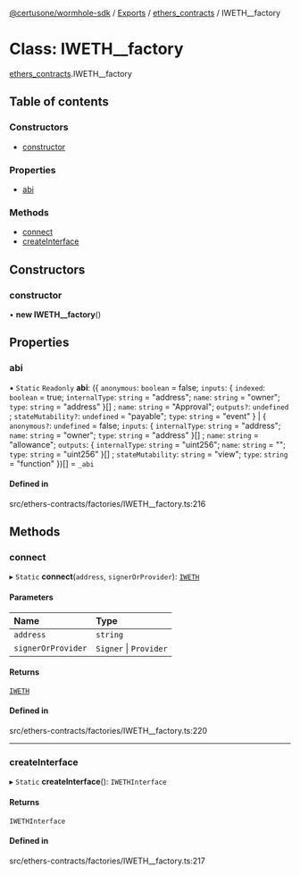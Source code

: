 [@certusone/wormhole-sdk](../README.md) / [Exports](../modules.md) / [ethers\_contracts](../modules/ethers_contracts.md) / IWETH\_\_factory

# Class: IWETH\_\_factory

[ethers_contracts](../modules/ethers_contracts.md).IWETH__factory

## Table of contents

### Constructors

- [constructor](ethers_contracts.IWETH__factory.md#constructor)

### Properties

- [abi](ethers_contracts.IWETH__factory.md#abi)

### Methods

- [connect](ethers_contracts.IWETH__factory.md#connect)
- [createInterface](ethers_contracts.IWETH__factory.md#createinterface)

## Constructors

### constructor

• **new IWETH__factory**()

## Properties

### abi

▪ `Static` `Readonly` **abi**: ({ `anonymous`: `boolean` = false; `inputs`: { `indexed`: `boolean` = true; `internalType`: `string` = "address"; `name`: `string` = "owner"; `type`: `string` = "address" }[] ; `name`: `string` = "Approval"; `outputs?`: `undefined` ; `stateMutability?`: `undefined` = "payable"; `type`: `string` = "event" } \| { `anonymous?`: `undefined` = false; `inputs`: { `internalType`: `string` = "address"; `name`: `string` = "owner"; `type`: `string` = "address" }[] ; `name`: `string` = "allowance"; `outputs`: { `internalType`: `string` = "uint256"; `name`: `string` = ""; `type`: `string` = "uint256" }[] ; `stateMutability`: `string` = "view"; `type`: `string` = "function" })[] = `_abi`

#### Defined in

src/ethers-contracts/factories/IWETH__factory.ts:216

## Methods

### connect

▸ `Static` **connect**(`address`, `signerOrProvider`): [`IWETH`](ethers_contracts.IWETH.md)

#### Parameters

| Name | Type |
| :------ | :------ |
| `address` | `string` |
| `signerOrProvider` | `Signer` \| `Provider` |

#### Returns

[`IWETH`](ethers_contracts.IWETH.md)

#### Defined in

src/ethers-contracts/factories/IWETH__factory.ts:220

___

### createInterface

▸ `Static` **createInterface**(): `IWETHInterface`

#### Returns

`IWETHInterface`

#### Defined in

src/ethers-contracts/factories/IWETH__factory.ts:217
